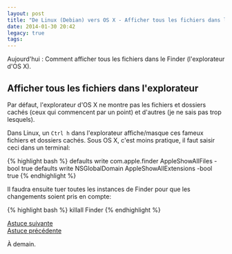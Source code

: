 ```yaml
---
layout: post
title: "De Linux (Debian) vers OS X - Afficher tous les fichiers dans l'explorateur"
date: 2014-01-30 20:42
legacy: true
tags:
---
```





Aujourd'hui : Comment afficher tous les fichiers dans le Finder
(l'explorateur d'OS X).

<!-- more -->

Afficher tous les fichiers dans l'explorateur
----------------------------------------------------

Par défaut, l'explorateur d'OS X ne montre pas les fichiers et
dossiers cachés (ceux qui commencent par un point) et d'autres
(je ne sais pas trop lesquels).

Dans Linux, un `Ctrl h` dans l'explorateur affiche/masque ces fameux
fichiers et dossiers cachés. Sous OS X, c'est moins pratique, il
faut saisir ceci dans un terminal:

{% highlight bash %}
defaults write com.apple.finder AppleShowAllFiles -bool true
defaults write NSGlobalDomain AppleShowAllExtensions -bool true
{% endhighlight %}

Il faudra ensuite tuer toutes les instances de Finder pour que les
changements soient pris en compte:

{% highlight bash %}
killall Finder
{% endhighlight %}

[Astuce suivante](/blog/2014/01/31/de-linux-debian-vers-os-x-naviguer-dans-lexplorateur/)    
[Astuce précédente](/blog/2014/01/24/de-linux-debian-vers-os-x-raccourcis-claviers-de-firefox/)



À demain.



